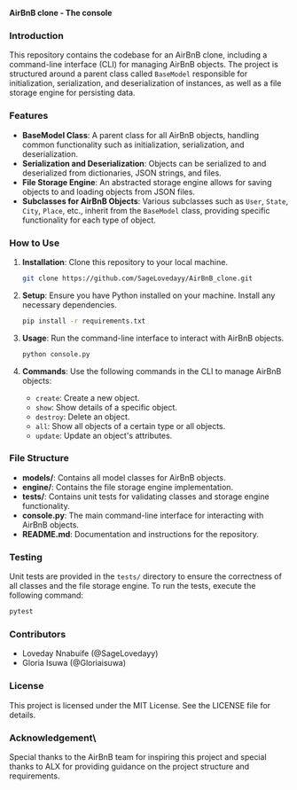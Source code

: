 **AirBnB clone - The console**

### Introduction

This repository contains the codebase for an AirBnB clone, including a command-line interface (CLI) for managing AirBnB objects. The project is structured around a parent class called `BaseModel` responsible for initialization, serialization, and deserialization of instances, as well as a file storage engine for persisting data.

### Features

- **BaseModel Class**: A parent class for all AirBnB objects, handling common functionality such as initialization, serialization, and deserialization.
- **Serialization and Deserialization**: Objects can be serialized to and deserialized from dictionaries, JSON strings, and files.
- **File Storage Engine**: An abstracted storage engine allows for saving objects to and loading objects from JSON files.
- **Subclasses for AirBnB Objects**: Various subclasses such as `User`, `State`, `City`, `Place`, etc., inherit from the `BaseModel` class, providing specific functionality for each type of object.

### How to Use

1. **Installation**: Clone this repository to your local machine.

   ```bash
   git clone https://github.com/SageLovedayy/AirBnB_clone.git
   ```

2. **Setup**: Ensure you have Python installed on your machine. Install any necessary dependencies.

   ```bash
   pip install -r requirements.txt
   ```

3. **Usage**: Run the command-line interface to interact with AirBnB objects.

   ```bash
   python console.py
   ```

4. **Commands**: Use the following commands in the CLI to manage AirBnB objects:
   - `create`: Create a new object.
   - `show`: Show details of a specific object.
   - `destroy`: Delete an object.
   - `all`: Show all objects of a certain type or all objects.
   - `update`: Update an object's attributes.

### File Structure

- **models/**: Contains all model classes for AirBnB objects.
- **engine/**: Contains the file storage engine implementation.
- **tests/**: Contains unit tests for validating classes and storage engine functionality.
- **console.py**: The main command-line interface for interacting with AirBnB objects.
- **README.md**: Documentation and instructions for the repository.

### Testing

Unit tests are provided in the `tests/` directory to ensure the correctness of all classes and the file storage engine. To run the tests, execute the following command:

```bash
pytest
```

### Contributors

- Loveday Nnabuife (@SageLovedayy)
- Gloria Isuwa (@Gloriaisuwa)

### License

This project is licensed under the MIT License. See the LICENSE file for details.

### Acknowledgement\

Special thanks to the AirBnB team for inspiring this project and special thanks to ALX for providing guidance on the project structure and requirements.
